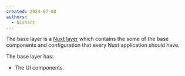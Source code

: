 ```yaml
---
created: 2024-07-08
authors:
  - Nishant
---
```

The base layer is a [Nuxt layer](https://nuxt.com/docs/getting-started/layers) which contains the some of the base components and configuration that every Nuxt application should have.

The base layer has:
- The UI components.